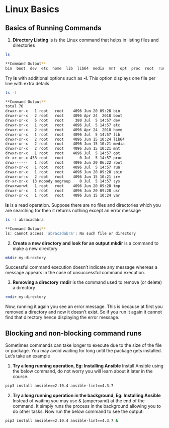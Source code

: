 # Linux Basics
## Basics of Running Commands
1. **Directory Listing**
ls is the Linux command that helps in listing files and directories
```sh
ls
```

```sh
**Command Output**
bin  boot  dev  etc  home  lib  lib64  media  mnt  opt  proc  root  run  sbin  srv  sys  tmp  usr  var
```
Try **ls** with additional options such as **-l**. This option displays one file per line with extra details
```sh
ls -l
```
```sh
**Command Output**
total 76
drwxr-xr-x   1 root   root    4096 Jun 20 09:28 bin
drwxr-xr-x   2 root   root    4096 Apr 24  2018 boot
drwxr-xr-x   5 root   root     380 Jul  5 14:57 dev
drwxr-xr-x   1 root   root    4096 Jul  5 14:57 etc
drwxr-xr-x   2 root   root    4096 Apr 24  2018 home
drwxr-xr-x   1 root   root    4096 Jul  5 14:57 lib
drwxr-xr-x   2 root   root    4096 Jun 15 10:24 lib64
drwxr-xr-x   2 root   root    4096 Jun 15 10:21 media
drwxr-xr-x   2 root   root    4096 Jun 15 10:21 mnt
drwxr-xr-x   1 root   root    4096 Jul  5 14:57 opt
dr-xr-xr-x 458 root   root       0 Jul  5 14:57 proc
drwx------   1 root   root    4096 Jun 20 06:22 root
drwxr-xr-x   1 root   root    4096 Jul  5 14:57 run
drwxr-xr-x   1 root   root    4096 Jun 20 09:28 sbin
drwxr-xr-x   2 root   root    4096 Jun 15 10:21 srv
dr-xr-xr-x  13 nobody nogroup    0 Jul  5 14:57 sys
drwxrwxrwt   1 root   root    4096 Jun 20 09:28 tmp
drwxr-xr-x   1 root   root    4096 Jun 20 09:28 usr
drwxr-xr-x   1 root   root    4096 Jun 15 10:24 var
```

**ls** is a read operation. Suppose there are no files and directories which you are searching for then it returns nothing except an error message
```sh
ls -l abracadabra
```
```sh
**Command Output**
ls: cannot access 'abracadabra': No such file or directory
```

2. **Create a new directory and look for an output**
**mkdir** is a command to make a new directory
```sh
mkdir my-directory
```
Successful command execution doesn’t indicate any message whereas a message appears in the case of unsuccessful command execution.

3. **Removing a directory**
**rmdir** is the command used to remove (or delete) a directory
```sh
rmdir my-directory
```
Now, running it again you see an error message.
This is because at first you removed a directory and now it doesn’t exist. So if you run it again it cannot find that directory hence displaying the error message.

## Blocking and non-blocking command runs
Sometimes commands can take longer to execute due to the size of the file or package. You may avoid waiting for long until the package gets installed. Let’s take an example

1. **Try a long running operation, Eg: Installing Ansible**
Install Ansible using the below command, do not worry you will learn about it later in the course.
```sh
pip3 install ansible==2.10.4 ansible-lint==4.3.7
```
2. **Try a long running operation in the background, Eg: Installing Ansible**
Instead of waiting you may use & (ampersand) at the end of the command. It simply runs the process in the background allowing you to do other tasks.
Now run the below command to see the output:
```sh
pip3 install ansible==2.10.4 ansible-lint==4.3.7 &
```
